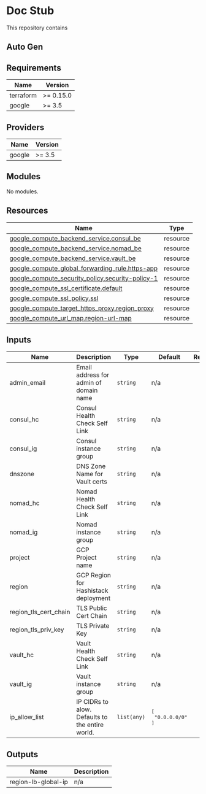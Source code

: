 # Doc Stub

This repository contains

## Auto Gen

<!-- BEGIN_TF_DOCS -->
## Requirements

| Name | Version |
|------|---------|
| terraform | >= 0.15.0 |
| google | >= 3.5 |

## Providers

| Name | Version |
|------|---------|
| google | >= 3.5 |

## Modules

No modules.

## Resources

| Name | Type |
|------|------|
| [google_compute_backend_service.consul_be](https://registry.terraform.io/providers/hashicorp/google/latest/docs/resources/compute_backend_service) | resource |
| [google_compute_backend_service.nomad_be](https://registry.terraform.io/providers/hashicorp/google/latest/docs/resources/compute_backend_service) | resource |
| [google_compute_backend_service.vault_be](https://registry.terraform.io/providers/hashicorp/google/latest/docs/resources/compute_backend_service) | resource |
| [google_compute_global_forwarding_rule.https-app](https://registry.terraform.io/providers/hashicorp/google/latest/docs/resources/compute_global_forwarding_rule) | resource |
| [google_compute_security_policy.security-policy-1](https://registry.terraform.io/providers/hashicorp/google/latest/docs/resources/compute_security_policy) | resource |
| [google_compute_ssl_certificate.default](https://registry.terraform.io/providers/hashicorp/google/latest/docs/resources/compute_ssl_certificate) | resource |
| [google_compute_ssl_policy.ssl](https://registry.terraform.io/providers/hashicorp/google/latest/docs/resources/compute_ssl_policy) | resource |
| [google_compute_target_https_proxy.region_proxy](https://registry.terraform.io/providers/hashicorp/google/latest/docs/resources/compute_target_https_proxy) | resource |
| [google_compute_url_map.region-url-map](https://registry.terraform.io/providers/hashicorp/google/latest/docs/resources/compute_url_map) | resource |

## Inputs

| Name | Description | Type | Default | Required |
|------|-------------|------|---------|:--------:|
| admin\_email | Email address for admin of domain name | `string` | n/a | yes |
| consul\_hc | Consul Health Check Self Link | `string` | n/a | yes |
| consul\_ig | Consul instance group | `string` | n/a | yes |
| dnszone | DNS Zone Name for Vault certs | `string` | n/a | yes |
| nomad\_hc | Nomad Health Check Self Link | `string` | n/a | yes |
| nomad\_ig | Nomad instance group | `string` | n/a | yes |
| project | GCP Project name | `string` | n/a | yes |
| region | GCP Region for Hashistack deployment | `string` | n/a | yes |
| region\_tls\_cert\_chain | TLS Public Cert Chain | `string` | n/a | yes |
| region\_tls\_priv\_key | TLS Private Key | `string` | n/a | yes |
| vault\_hc | Vault Health Check Self Link | `string` | n/a | yes |
| vault\_ig | Vault instance group | `string` | n/a | yes |
| ip\_allow\_list | IP CIDRs to alow. Defaults to the entire world. | `list(any)` | <pre>[<br>  "0.0.0.0/0"<br>]</pre> | no |

## Outputs

| Name | Description |
|------|-------------|
| region-lb-global-ip | n/a |
<!-- END_TF_DOCS -->
